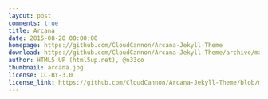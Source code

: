 ```yaml
---
layout: post
comments: true
title: Arcana
date: 2015-08-20 00:00:00
homepage: https://github.com/CloudCannon/Arcana-Jekyll-Theme
download: https://github.com/CloudCannon/Arcana-Jekyll-Theme/archive/master.zip
author: HTML5 UP (html5up.net), @n33co
thumbnail: arcana.jpg
license: CC-BY-3.0
license_link: https://github.com/CloudCannon/Arcana-Jekyll-Theme/blob/master/LICENSE.txt
---
```

